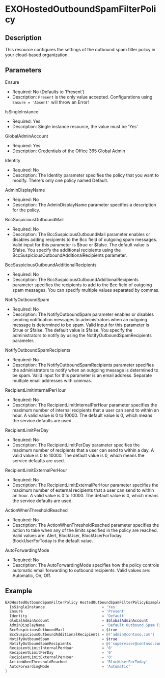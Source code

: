 # EXOHostedOutboundSpamFilterPolicy

## Description

This resource configures the settings of the outbound spam filter policy
in your cloud-based organization.

## Parameters

Ensure

- Required: No (Defaults to 'Present')
- Description: `Present` is the only value accepted.
  Configurations using `Ensure = 'Absent'` will throw an Error!

IsSingleInstance

- Required: Yes
- Description: Single instance resource, the value must be 'Yes'

GlobalAdminAccount

- Required: Yes
- Description: Credentials of the Office 365 Global Admin

Identity

- Required: No
- Description: The Identity parameter specifies the policy that
  you want to modify. There's only one policy named Default.

AdminDisplayName

- Required: No
- Description: The AdminDisplayName parameter specifies a
  description for the policy.

BccSuspiciousOutboundMail

- Required: No
- Description: The BccSuspiciousOutboundMail parameter enables or
  disables adding recipients to the Bcc field of outgoing spam messages.
  Valid input for this parameter is $true or $false.
  The default value is $false.
  You specify the additional recipients using the
  BccSuspiciousOutboundAdditionalRecipients parameter.

BccSuspiciousOutboundAdditionalRecipients

- Required: No
- Description: The BccSuspiciousOutboundAdditionalRecipients parameter
  specifies the recipients to add to the Bcc field of outgoing
  spam messages. You can specify multiple values separated by commas.

NotifyOutboundSpam

- Required: No
- Description: The NotifyOutboundSpam parameter enables or disables
  sending notification messages to administrators when an outgoing
  message is determined to be spam. Valid input for this parameter is
  $true or $false. The default value is $false.
  You specify the administrators to notify by using the
  NotifyOutboundSpamRecipients parameter.

NotifyOutboundSpamRecipients

- Required: No
- Description: The NotifyOutboundSpamRecipients parameter specifies the
  administrators to notify when an outgoing message is determined to be
  spam. Valid input for this parameter is an email address.
  Separate multiple email addresses with commas.

RecipientLimitInternalPerHour

- Required: No
- Description: The RecipientLimitInternalPerHour parameter specifies the
  maximum number of internal recipients that a user can send to within
  an hour. A valid value is 0 to 10000. The default value is 0, which
  means the service defaults are used.

RecipientLimitPerDay

- Required: No
- Description: The RecipientLimitPerDay parameter specifies the maximum
  number of recipients that a user can send to within a day. A valid
  value is 0 to 10000. The default value is 0, which means the service
  defaults are used.

RecipientLimitExternalPerHour

- Required: No
- Description: The RecipientLimitExternalPerHour parameter specifies the
  maximum number of external recipients that a user can send to within
  an hour. A valid value is 0 to 10000. The default value is 0, which
  means the service defaults are used.

ActionWhenThresholdReached

- Required: No
- Description: The ActionWhenThresholdReached parameter specifies the
  action to take when any of the limits specified in the policy are
  reached. Valid values are: Alert, BlockUser, BlockUserForToday.
  BlockUserForToday is the default value.

AutoForwardingMode

- Required: No
- Description: The AutoForwardingMode specifies how the policy controls
  automatic email forwarding to outbound recipients. Valid values are:
  Automatic, On, Off.


## Example

```PowerShell
EXOHostedOutboundSpamFilterPolicy HostedOutboundSpamFilterPolicyExample {
  IsSingleInstance                          = 'Yes'
  Ensure                                    = 'Present'
  Identity                                  = 'Default'
  GlobalAdminAccount                        = $GlobalAdminAccount
  AdminDisplayName                          = 'Default Outbound Spam Filter Policy'
  BccSuspiciousOutboundMail                 = $true
  BccSuspiciousOutboundAdditionalRecipients = @('admin@contoso.com')
  NotifyOutboundSpam                        = $true
  NotifyOutboundSpamRecipients              = @('supervisor@contoso.com')
  RecipientLimitInternalPerHour             = '0'
  RecipientLimitPerDay                      = '0'
  RecipientLimitExternalPerHour             = '0'
  ActionWhenThresholdReached                = 'BlockUserForToday'
  AutoForwardingMode                        = 'Automatic'
}
```
